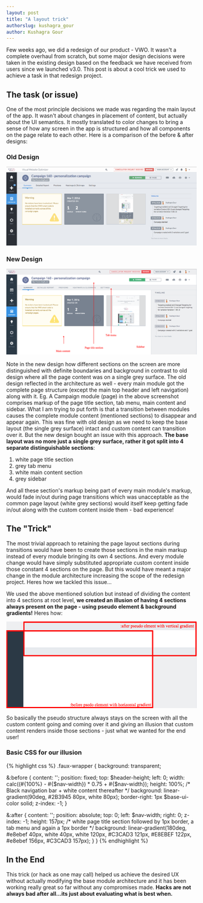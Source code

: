```yaml
---
layout: post
title: "A layout trick"
authorslug: kushagra_gour
author: Kushagra Gour
---
```


Few weeks ago, we did a redesign of our product - VWO. It wasn't a complete overhaul from scratch, but some major design decisions were taken in the existing design based on the feedback we have received from users since we launched v3.0. This post is about a cool trick we used to achieve a task in that redesign project.


## The task (or issue)

One of the most principle decisions we made was regarding the main layout of the app. It wasn't about changes in placement of content, but actually about the UI semantics. It mostly translated to color changes to bring a sense of how any screen in the app is structured and how all components on the page relate to each other. Here is a comparison of the before & after designs:

### Old Design
![](/images/2016/04/old-design.png)

### New Design
![](/images/2016/04/new-design.png)

Note in the new design how different sections on the screen are more distinguished with definite boundaries and background in contrast to old design where all the page content was on a single grey surface. The old design reflected in the architecture as well - every main module got the complete page structure (except the main top header and left navigation) along with it. Eg. A Campaign module (page) in the above screenshot comprises markup of the page title section, tab menu, main content and sidebar. What I am trying to put forth is that a transition between modules causes the complete module content (mentioned sections) to disappear and appear again. This was fine with old design as we need to keep the base layout (the single grey surface) intact and custom content can transition over it. But the new design bought an issue with this approach. **The base layout was no more just a single grey surface, rather it got split into 4 separate distinguishable sections**:

1. white page title section
2. grey tab menu
3. white main content section
4. grey sidebar

And all these section's markup being part of every main module's markup, would fade in/out during page transitions which was unacceptable as the common page layout (white grey sections) would itself keep getting fade in/out along with the custom content inside them - bad experience!

## The "Trick"

The most trivial approach to retaining the page layout sections during transitions would have been to create those sections in the main markup instead of every module bringing its own 4 sections. And every module change would have simply substituted appropriate custom content inside those constant 4 sections on the page. But this would have meant a major change in the module architecture increasing the scope of the redesign project. Heres how we tackled this issue...

We used the above mentioned solution but instead of dividing the content into 4 sections at root level, **we created an illusion of having 4 sections always present on the page - using pseudo element & background gradients!** Heres how:

![](/images/2016/04/pseudo-layout.png)


So basically the pseudo structure always stays on the screen with all the custom content going and coming over it and giving an illusion that custom content renders inside those sections - just what we wanted for the end user!

### Basic CSS for our illusion

{% highlight css %}
.faux-wrapper {
  background: transparent;

  &:before {
    content: '';
    position: fixed;
    top: $header-height;
    left: 0;
    width: calc((#{100%} - #{$nav-width}) * 0.75 + #{$nav-width});
    height: 100%;
    /* Black navigation bar + white content thereafter */
    background: linear-gradient(90deg, #2B3945 80px, white 80px);
    border-right: 1px $base-ui-color solid;
    z-index: -1;
    }

  &:after {
    content: '';
    position: absolute;
    top: 0;
    left: $nav-width;
    right: 0;
    z-index: -1;
    height: 157px;
    /* white page title section followed by 1px border, a tab menu and again a 1px border */
    background: linear-gradient(180deg, #e8ebef  40px, white 40px, white 120px, #C3CAD3 121px, #E8EBEF 122px, #e8ebef 156px, #C3CAD3 157px);
  }
}
{% endhighlight %}


## In the End

This trick (or hack as one may call) helped us achieve the desired UX without actually modifying the base module architecture and it has been working really great so far without any compromises made. **Hacks are not always bad after all...its just about evaluating what is best when.**

